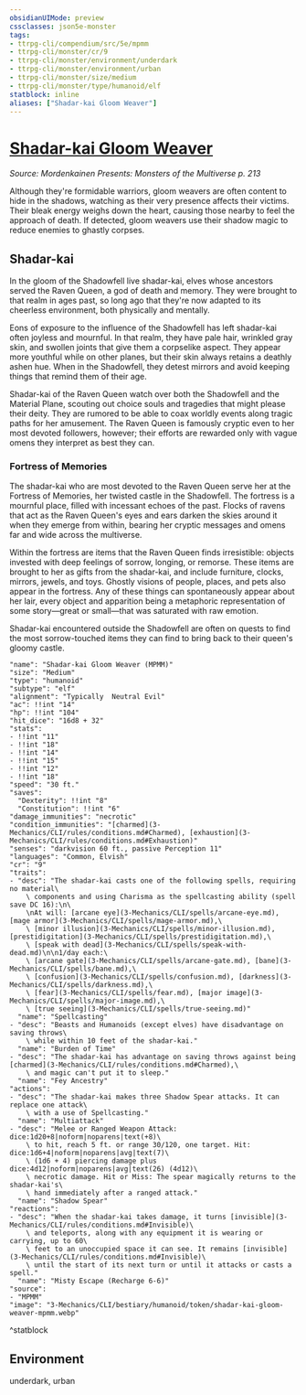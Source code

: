 ```yaml
---
obsidianUIMode: preview
cssclasses: json5e-monster
tags:
- ttrpg-cli/compendium/src/5e/mpmm
- ttrpg-cli/monster/cr/9
- ttrpg-cli/monster/environment/underdark
- ttrpg-cli/monster/environment/urban
- ttrpg-cli/monster/size/medium
- ttrpg-cli/monster/type/humanoid/elf
statblock: inline
aliases: ["Shadar-kai Gloom Weaver"]
---
```

# [Shadar-kai Gloom Weaver](3-Mechanics\CLI\bestiary\humanoid/shadar-kai-gloom-weaver-mpmm.md)
*Source: Mordenkainen Presents: Monsters of the Multiverse p. 213*  

Although they're formidable warriors, gloom weavers are often content to hide in the shadows, watching as their very presence affects their victims. Their bleak energy weighs down the heart, causing those nearby to feel the approach of death. If detected, gloom weavers use their shadow magic to reduce enemies to ghastly corpses.

## Shadar-kai

In the gloom of the Shadowfell live shadar-kai, elves whose ancestors served the Raven Queen, a god of death and memory. They were brought to that realm in ages past, so long ago that they're now adapted to its cheerless environment, both physically and mentally.

Eons of exposure to the influence of the Shadowfell has left shadar-kai often joyless and mournful. In that realm, they have pale hair, wrinkled gray skin, and swollen joints that give them a corpselike aspect. They appear more youthful while on other planes, but their skin always retains a deathly ashen hue. When in the Shadowfell, they detest mirrors and avoid keeping things that remind them of their age.

Shadar-kai of the Raven Queen watch over both the Shadowfell and the Material Plane, scouting out choice souls and tragedies that might please their deity. They are rumored to be able to coax worldly events along tragic paths for her amusement. The Raven Queen is famously cryptic even to her most devoted followers, however; their efforts are rewarded only with vague omens they interpret as best they can.

### Fortress of Memories

The shadar-kai who are most devoted to the Raven Queen serve her at the Fortress of Memories, her twisted castle in the Shadowfell. The fortress is a mournful place, filled with incessant echoes of the past. Flocks of ravens that act as the Raven Queen's eyes and ears darken the skies around it when they emerge from within, bearing her cryptic messages and omens far and wide across the multiverse.

Within the fortress are items that the Raven Queen finds irresistible: objects invested with deep feelings of sorrow, longing, or remorse. These items are brought to her as gifts from the shadar-kai, and include furniture, clocks, mirrors, jewels, and toys. Ghostly visions of people, places, and pets also appear in the fortress. Any of these things can spontaneously appear about her lair, every object and apparition being a metaphoric representation of some story—great or small—that was saturated with raw emotion.

Shadar-kai encountered outside the Shadowfell are often on quests to find the most sorrow-touched items they can find to bring back to their queen's gloomy castle.

```statblock
"name": "Shadar-kai Gloom Weaver (MPMM)"
"size": "Medium"
"type": "humanoid"
"subtype": "elf"
"alignment": "Typically  Neutral Evil"
"ac": !!int "14"
"hp": !!int "104"
"hit_dice": "16d8 + 32"
"stats":
- !!int "11"
- !!int "18"
- !!int "14"
- !!int "15"
- !!int "12"
- !!int "18"
"speed": "30 ft."
"saves":
  "Dexterity": !!int "8"
  "Constitution": !!int "6"
"damage_immunities": "necrotic"
"condition_immunities": "[charmed](3-Mechanics/CLI/rules/conditions.md#Charmed), [exhaustion](3-Mechanics/CLI/rules/conditions.md#Exhaustion)"
"senses": "darkvision 60 ft., passive Perception 11"
"languages": "Common, Elvish"
"cr": "9"
"traits":
- "desc": "The shadar-kai casts one of the following spells, requiring no material\
    \ components and using Charisma as the spellcasting ability (spell save DC 16):\n\
    \nAt will: [arcane eye](3-Mechanics/CLI/spells/arcane-eye.md), [mage armor](3-Mechanics/CLI/spells/mage-armor.md),\
    \ [minor illusion](3-Mechanics/CLI/spells/minor-illusion.md), [prestidigitation](3-Mechanics/CLI/spells/prestidigitation.md),\
    \ [speak with dead](3-Mechanics/CLI/spells/speak-with-dead.md)\n\n1/day each:\
    \ [arcane gate](3-Mechanics/CLI/spells/arcane-gate.md), [bane](3-Mechanics/CLI/spells/bane.md),\
    \ [confusion](3-Mechanics/CLI/spells/confusion.md), [darkness](3-Mechanics/CLI/spells/darkness.md),\
    \ [fear](3-Mechanics/CLI/spells/fear.md), [major image](3-Mechanics/CLI/spells/major-image.md),\
    \ [true seeing](3-Mechanics/CLI/spells/true-seeing.md)"
  "name": "Spellcasting"
- "desc": "Beasts and Humanoids (except elves) have disadvantage on saving throws\
    \ while within 10 feet of the shadar-kai."
  "name": "Burden of Time"
- "desc": "The shadar-kai has advantage on saving throws against being [charmed](3-Mechanics/CLI/rules/conditions.md#Charmed),\
    \ and magic can't put it to sleep."
  "name": "Fey Ancestry"
"actions":
- "desc": "The shadar-kai makes three Shadow Spear attacks. It can replace one attack\
    \ with a use of Spellcasting."
  "name": "Multiattack"
- "desc": "Melee or Ranged Weapon Attack: dice:1d20+8|noform|noparens|text(+8)\
    \ to hit, reach 5 ft. or range 30/120, one target. Hit: dice:1d6+4|noform|noparens|avg|text(7)\
    \ (1d6 + 4) piercing damage plus dice:4d12|noform|noparens|avg|text(26) (4d12)\
    \ necrotic damage. Hit or Miss: The spear magically returns to the shadar-kai's\
    \ hand immediately after a ranged attack."
  "name": "Shadow Spear"
"reactions":
- "desc": "When the shadar-kai takes damage, it turns [invisible](3-Mechanics/CLI/rules/conditions.md#Invisible)\
    \ and teleports, along with any equipment it is wearing or carrying, up to 60\
    \ feet to an unoccupied space it can see. It remains [invisible](3-Mechanics/CLI/rules/conditions.md#Invisible)\
    \ until the start of its next turn or until it attacks or casts a spell."
  "name": "Misty Escape (Recharge 6-6)"
"source":
- "MPMM"
"image": "3-Mechanics/CLI/bestiary/humanoid/token/shadar-kai-gloom-weaver-mpmm.webp"
```
^statblock

## Environment

underdark, urban